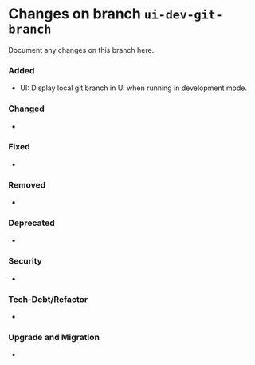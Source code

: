# Changes on branch `ui-dev-git-branch`
Document any changes on this branch here.
### Added
- UI: Display local git branch in UI when running in development mode.

### Changed
-

### Fixed
-

### Removed
-

### Deprecated
-

### Security
-

### Tech-Debt/Refactor
-

### Upgrade and Migration
-
